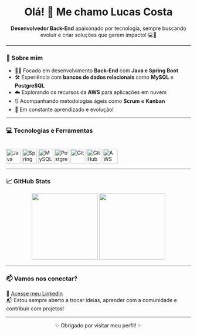 <h1 align="center">Olá! 👋 Me chamo Lucas Costa</h1>

<p align="center">
  <strong>Desenvolvedor Back-End</strong> apaixonado por tecnologia, sempre buscando evoluir e criar soluções que gerem impacto! 💻🚀
</p>

---

### 🧠 Sobre mim

- 👨‍💻 Focado em desenvolvimento **Back-End** com **Java e Spring Boot**
- 🛠️ Experiência com **bancos de dados relacionais** como **MySQL** e **PostgreSQL**
- ☁️ Explorando os recursos da **AWS** para aplicações em nuvem
- 🔃 Acompanhando metodologias ágeis como **Scrum** e **Kanban**
- 🧩 Em constante aprendizado e evolução!

---

### 💻 Tecnologias e Ferramentas

<div style="display: inline_block"><br>
  <img align="center" alt="Java" height="40" width="40" src="https://cdn.jsdelivr.net/gh/devicons/devicon/icons/java/java-original.svg" />
  <img align="center" alt="Spring" height="40" width="40" src="https://cdn.jsdelivr.net/gh/devicons/devicon/icons/spring/spring-original.svg" />
  <img align="center" alt="MySQL" height="40" width="40" src="https://cdn.jsdelivr.net/gh/devicons/devicon/icons/mysql/mysql-original.svg" />
  <img align="center" alt="PostgreSQL" height="40" width="40" src="https://cdn.jsdelivr.net/gh/devicons/devicon/icons/postgresql/postgresql-original.svg" />
  <img align="center" alt="Git" height="40" width="40" src="https://cdn.jsdelivr.net/gh/devicons/devicon/icons/git/git-original.svg" />
  <img align="center" alt="GitHub" height="40" width="40" src="https://cdn.jsdelivr.net/gh/devicons/devicon/icons/github/github-original.svg" />
  <img align="center" alt="AWS" height="40" width="40" src="https://cdn.jsdelivr.net/gh/devicons/devicon/icons/amazonwebservices/amazonwebservices-original.svg" />
</div>

---

### 📈 GitHub Stats

<p align="center">
  <img height="180em" src="https://github-readme-stats.vercel.app/api?username=Lucasdev796&show_icons=true&theme=github_dark&include_all_commits=true&count_private=true"/>
  <img height="180em" src="https://github-readme-stats.vercel.app/api/top-langs/?username=Lucasdev796&layout=compact&langs_count=8&theme=github_dark"/>
</p>

---

### 📫 Vamos nos conectar?

📎 [Acesse meu LinkedIn](https://www.linkedin.com/in/lucas-costa-894397255/)  
📬 Estou sempre aberto a trocar ideias, aprender com a comunidade e contribuir com projetos!

---

<p align="center">✨ Obrigado por visitar meu perfil! ✨</p>
